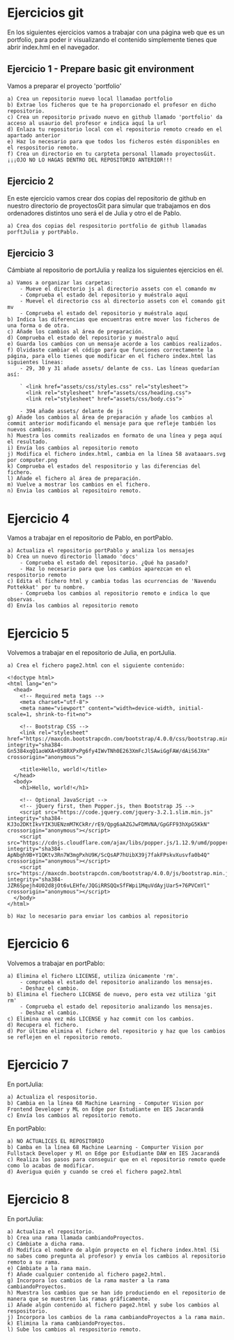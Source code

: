 # Ejercicios git
En los siguientes ejercicios vamos a trabajar con una página web que es un portfolio, para poder ir visualizando el contenido simplemente tienes que abrir index.hml en el navegador.

## Ejercicio 1 - Prepare basic git environment
Vamos a preparar el proyecto 'portfolio'

	a) Crea un repositorio nuevo local llamadao portfolio
    b) Extrae los ficheros que te ha proporcionado el profesor en dicho repositorio.
    c) Crea un repositorio privado nuevo en github llamado 'portfolio' da acceso al usaurio del profesor e indica aquí la url
    d) Enlaza tu repositorio local con el repositorio remoto creado en el apartado anterior
    e) Haz lo necesario para que todos los ficheros estén disponibles en el respositorio remoto.
    f) Crea un directorio en tu carpteta personal llamado proyectosGit. ¡¡¡OJO NO LO HAGAS DENTRO DEL REPOSITORIO ANTERIOR!!!
    
## Ejercicio 2
En este ejercicio vamos crear dos copias del repositorio de github en nuestro directorio de proyectosGit para simular que trabajamos en dos ordenadores distintos uno será el de Julia y otro el de Pablo.

	a) Crea dos copias del respositorio portfolio de github llamadas porftJulia y portPablo.

## Ejercicio 3
Cámbiate al repositorio de portJulia y realiza los siguientes ejercicios en él.

	a) Vamos a organizar las carpetas:
    	- Mueve el directorio js al directorio assets con el comando mv 
    	- Comprueba el estado del repositorio y muéstralo aquí
    	- Muevel el directorio css al directorio assets con el comando git mv 
    	- Comprueba el estado del repositorio y muéstralo aquí
    b) Indica las diferencias que encuentras entre mover los ficheros de una forma o de otra.
    c) Añade los cambios al área de preparación.
    d) Comprueba el estado del repositorio y muéstralo aquí
    e) Guarda los cambios con un mensaje acorde a los cambios realizados.
    f) Olvidaste cambiar el código para que funciones correctamente la página, para ello tienes que modificar en el fichero index.html las siguientes líneas:
    	- 29, 30 y 31 añade assets/ delante de css. Las líneas quedarían así:
    	
        ` <link href="assets/css/styles.css" rel="stylesheet">
          <link rel="stylesheet" href="assets/css/heading.css">
    	  <link rel="stylesheet" href="assets/css/body.css">`
          
    	- 394 añade assets/ delante de js
    g) Añade los cambios al área de preparación y añade los cambios al commit anterior modificando el mensaje para que refleje también los nuevos cambios.
    h) Muestra los commits realizados en formato de una línea y pega aquí el resultado.
    i) Envía los cambios al repositorio remoto
    j) Modifica el fichero index.html, cambia en la línea 58 avataaars.svg por computer.png
    k) Comprueba el estados del respositorio y las diferencias del fichero.
    l) Añade el fichero al área de preparación.
    m) Vuelve a mostrar los cambios en el fichero.
    n) Envia los cambios al repositoiro remoto.
    
# Ejercicio 4
Vamos a trabajar en el repositorio de Pablo, en portPablo.

	a) Actualiza el repositorio portPablo y analiza los mensajes
    b) Crea un nuevo directorio llamado 'docs'
    	- Comprueba el estado del repositorio. ¿Qué ha pasado?
    	- Haz lo necesario para que los cambios aparezcan en el respositorio remoto
    c) Edita el fichero html y cambia todas las ocurrencias de 'Navendu Pottekkat' por tu nombre.
    	- Comprueba los cambios al repositorio remoto e indica lo que observas.
    d) Envía los cambios al repositorio remoto
    	    
# Ejercicio 5
Volvemos a trabajar en el repositorio de Julia, en portJulia.

	a) Crea el fichero page2.html con el siguiente contenido:

	<!doctype html>
	<html lang="en">
	  <head>
	    <!-- Required meta tags -->
	    <meta charset="utf-8">
	    <meta name="viewport" content="width=device-width, initial-scale=1, shrink-to-fit=no">
	
	    <!-- Bootstrap CSS -->
	    <link rel="stylesheet" href="https://maxcdn.bootstrapcdn.com/bootstrap/4.0.0/css/bootstrap.min.css" integrity="sha384-Gn5384xqQ1aoWXA+058RXPxPg6fy4IWvTNh0E263XmFcJlSAwiGgFAW/dAiS6JXm" crossorigin="anonymous">
	
	    <title>Hello, world!</title>
	  </head>
	  <body>
	    <h1>Hello, world!</h1>
	
	    <!-- Optional JavaScript -->
	    <!-- jQuery first, then Popper.js, then Bootstrap JS -->
	    <script src="https://code.jquery.com/jquery-3.2.1.slim.min.js" integrity="sha384-KJ3o2DKtIkvYIK3UENzmM7KCkRr/rE9/Qpg6aAZGJwFDMVNA/GpGFF93hXpG5KkN" crossorigin="anonymous"></script>
	    <script src="https://cdnjs.cloudflare.com/ajax/libs/popper.js/1.12.9/umd/popper.min.js" integrity="sha384-ApNbgh9B+Y1QKtv3Rn7W3mgPxhU9K/ScQsAP7hUibX39j7fakFPskvXusvfa0b4Q" crossorigin="anonymous"></script>
	    <script src="https://maxcdn.bootstrapcdn.com/bootstrap/4.0.0/js/bootstrap.min.js" integrity="sha384-JZR6Spejh4U02d8jOt6vLEHfe/JQGiRRSQQxSfFWpi1MquVdAyjUar5+76PVCmYl" crossorigin="anonymous"></script>
	  </body>
	</html>
	
	b) Haz lo necesario para enviar los cambios al repositorio
	
# Ejercicio 6
Volvemos a trabajar en portPablo:

	a) Elimina el fichero LICENSE, utiliza únicamente 'rm'.
    	- comprueba el estado del repositorio analizando los mensajes.
    	- Deshaz el cambio.
    b) Elimina el fiechero LICENSE de nuevo, pero esta vez utiliza 'git rm'
    	- Comprueba el estado del repositorio analizando los mensajes.
    	- Deshaz el cambio.
    c) Elimina una vez más LICENSE y haz commit con los cambios.
    d) Recupera el fichero.
    d) Por último elimina el fichero del repositorio y haz que los cambios se reflejen en el repositorio remoto.
    
# Ejercicio 7
En portJulia:
	
    a) Actualiza el respositorio.
    b) Cambia en la línea 68 Machine Learning - Computer Vision por Frontend Developer y ML on Edge por Estudiante en IES Jacarandá
    c) Envía los cambios al repositorio remoto.
    
En portPablo:

	a) NO ACTUALICES EL REPOSITORIO
    b) Camba en la línea 68 Machine Learning - Compurter Vision por Fullstack Developer y Ml on Edge por Estudiante DAW en IES Jacarandá
    c) Realiza los pasos para conseguir que en el repositorio remoto quede como lo acabas de modificar.
    d) Averigua quién y cuando se creó el fichero page2.html
    
# Ejercicio 8
En portJulia:

	a) Actualiza el repositorio.
    b) Crea una rama llamada cambiandoProyectos.
    c) Cámbiate a dicha rama.
    d) Modifica el nombre de algún proyecto en el fichero index.html (Si no sabes como pregunta al profesor) y envía los cambios al repositorio remoto a su rama.
    e) Cámbiate a la rama main.
    f) Añade cualquier contenido al fichero page2.html.
    g) Incorpora los cambios de la rama master a la rama cambiandoProyectos.
    h) Muestra los cambios que se han ido produciendo en el repositorio de manera que se muestren las ramas gráficamente.
    i) Añade algún contenido al fichero page2.html y sube los cambios al respositorio.
    j) Incorpora los cambios de la rama cambiandoProyectos a la rama main.
    k) Elimina la rama cambiandoProyectos.
    l) Sube los cambios al respositorio remoto.
